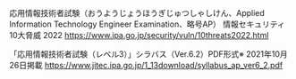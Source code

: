応用情報技術者試験（おうようじょうほうぎじゅつしゃしけん、Applied Information Technology Engineer Examination、略号AP）
情報セキュリティ10大脅威 2022 https://www.ipa.go.jp/security/vuln/10threats2022.html

「応用情報技術者試験（レベル3）」シラバス（Ver.6.2）PDF形式※ 2021年10月26日掲載 https://www.jitec.ipa.go.jp/1_13download/syllabus_ap_ver6_2.pdf

